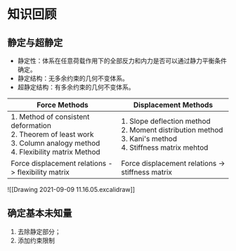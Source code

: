 # 知识回顾
## 静定与超静定
- 静定性：体系在任意荷载作用下的全部反力和内力是否可以通过静力平衡条件确定。
- 静定结构：无多余约束的几何不变体系。
- 超静定结构：有多余约束的几何不变体系。

|Force Methods|Displacement Methods|
| ---- | ---- |
|1. Method of consistent deformation<br>2. Theorem of least work<br>3. Column analogy method <br>4. Flexibility matrix Method|1. Slope deflection method<br>2. Moment distribution method<br>3. Kani's method<br>4. Stiffness matrix mehtod|
|Force displacement relations -> flexibility matrix|Force displacement relations -> stiffness matrix|


![[Drawing 2021-09-09 11.16.05.excalidraw]]

## 确定基本未知量

1. 去除静定部分；
2. 添加约束限制
